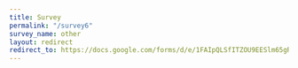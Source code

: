 ```yaml
---
title: Survey
permalink: "/survey6"
survey_name: other
layout: redirect
redirect_to: https://docs.google.com/forms/d/e/1FAIpQLSfITZOU9EESlm65gRpl9itbNql4PdLKxnc6sFwlHGdgLw2EFg/viewform
---
```


